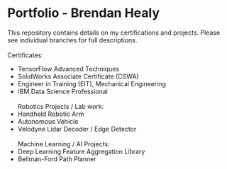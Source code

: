 # Portfolio - Brendan Healy
This repository contains details on my certifications and projects. Please see individual branches for full descriptions.
<br /><br />
Certificates:
- TensorFlow Advanced Techniques
- SolidWorks Associate Certificate (CSWA)
- Engineer in Training (EIT), Mechanical Engineering
- IBM Data Science Professional
<br /><br />
Robotics Projects / Lab work:
- Handheld Robotic Arm
- Autonomous Vehicle
- Velodyne Lidar Decoder / Edge Detector
<br /><br />
Machine Learning / AI Projects:
- Deep Learning Feature Aggregation Library
- Bellman-Ford Path Planner


